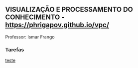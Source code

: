 ## VISUALIZAÇÃO E PROCESSAMENTO DO CONHECIMENTO - https://phrigapov.github.io/vpc/

Professor: Ismar Frango

### Tarefas

<a href="teste.html">teste</a>
